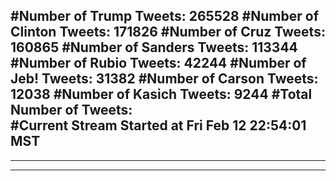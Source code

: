 #Number of Trump Tweets: 265528
#Number of Clinton Tweets: 171826
#Number of Cruz Tweets: 160865
#Number of Sanders Tweets: 113344
#Number of Rubio Tweets: 42244
#Number of Jeb! Tweets: 31382
#Number of Carson Tweets: 12038
#Number of Kasich Tweets: 9244
#Total Number of Tweets:  
#Current Stream Started at Fri Feb 12 22:54:01 MST
---
---
---
